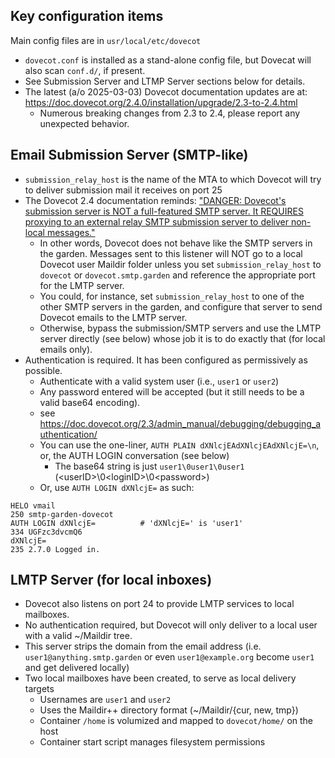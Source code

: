 ## Key configuration items

Main config files are in `usr/local/etc/dovecot`
- `dovecot.conf` is installed as a stand-alone config file, but Dovecat will also scan `conf.d/`, if present.
- See Submission Server and LTMP Server sections below for details.
- The latest (a/o 2025-03-03) Dovecot documentation updates are at: <https://doc.dovecot.org/2.4.0/installation/upgrade/2.3-to-2.4.html>
  - Numerous breaking changes from 2.3 to 2.4, please report any unexpected behavior.

## Email Submission Server (SMTP-like)
- `submission_relay_host` is the name of the MTA to which Dovecot will try to deliver submission mail it receives on port 25
- The Dovecot 2.4 documentation reminds: ["DANGER: Dovecot's submission server is NOT a full-featured SMTP server. It REQUIRES proxying to an external relay SMTP submission server to deliver non-local messages."](https://doc.dovecot.org/2.4.0/core/config/submission.html)
  - In other words, Dovecot does not behave like the SMTP servers in the garden.  Messages sent to this listener will NOT go to a local Dovecot user Maildir folder unless you set `submission_relay_host` to `dovecot` or `dovecot.smtp.garden` and reference the appropriate port for the LMTP server.
  - You could, for instance, set `submission_relay_host` to one of the other SMTP servers in the garden, and configure that server to send Dovecot emails to the LMTP server.
  - Otherwise, bypass the submission/SMTP servers and use the LMTP server directly (see below) whose job it is to do exactly that (for local emails only).
- Authentication is required.  It has been configured as permissively as possible.
  - Authenticate with a valid system user (i.e., `user1` or `user2`)
  - Any password entered will be accepted (but it still needs to be a valid base64 encoding).
  - see <https://doc.dovecot.org/2.3/admin_manual/debugging/debugging_authentication/>
  - You can use the one-liner, `AUTH PLAIN dXNlcjEAdXNlcjEAdXNlcjE=\n`, or, the AUTH LOGIN conversation (see below)
    - The base64 string is just `user1\0user1\0user1` (\<userID\>\\0\<loginID\>\\0\<password\>)
  - Or, use `AUTH LOGIN dXNlcjE=` as such:
```
HELO vmail
250 smtp-garden-dovecot
AUTH LOGIN dXNlcjE=          # 'dXNlcjE=' is 'user1'
334 UGFzc3dvcmQ6
dXNlcjE=
235 2.7.0 Logged in.
```

## LMTP Server (for local inboxes)
- Dovecot also listens on port 24 to provide LMTP services to local mailboxes.
- No authentication required, but Dovecot will only deliver to a local user with a valid ~/Maildir tree.
- This server strips the domain from the email address (i.e. `user1@anything.smtp.garden` or even `user1@example.org` become `user1` and get delivered locally)
- Two local mailboxes have been created, to serve as local delivery targets
  - Usernames are `user1` and `user2`
  - Uses the Maildir++ directory format (~/Maildir/{cur, new, tmp})
  - Container `/home` is volumized and mapped to `dovecot/home/` on the host
  - Container start script manages filesystem permissions

